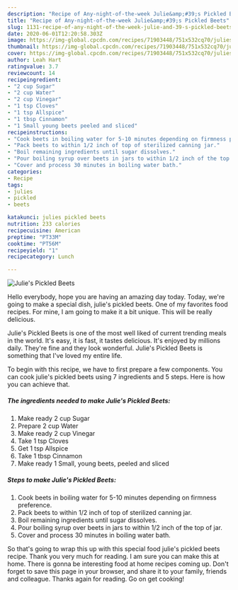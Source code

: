 ```yaml
---
description: "Recipe of Any-night-of-the-week Julie&amp;#39;s Pickled Beets"
title: "Recipe of Any-night-of-the-week Julie&amp;#39;s Pickled Beets"
slug: 1131-recipe-of-any-night-of-the-week-julie-and-39-s-pickled-beets
date: 2020-06-01T12:20:58.303Z
image: https://img-global.cpcdn.com/recipes/71903448/751x532cq70/julies-pickled-beets-recipe-main-photo.jpg
thumbnail: https://img-global.cpcdn.com/recipes/71903448/751x532cq70/julies-pickled-beets-recipe-main-photo.jpg
cover: https://img-global.cpcdn.com/recipes/71903448/751x532cq70/julies-pickled-beets-recipe-main-photo.jpg
author: Leah Hart
ratingvalue: 3.7
reviewcount: 14
recipeingredient:
- "2 cup Sugar"
- "2 cup Water"
- "2 cup Vinegar"
- "1 tsp Cloves"
- "1 tsp Allspice"
- "1 tbsp Cinnamon"
- "1 Small young beets peeled and sliced"
recipeinstructions:
- "Cook beets in boiling water for 5-10 minutes depending on firmness preference."
- "Pack beets to within 1/2 inch of top of sterilized canning jar."
- "Boil remaining ingredients until sugar dissolves."
- "Pour boiling syrup over beets in jars to within 1/2 inch of the top of jar."
- "Cover and process 30 minutes in boiling water bath."
categories:
- Recipe
tags:
- julies
- pickled
- beets

katakunci: julies pickled beets 
nutrition: 233 calories
recipecuisine: American
preptime: "PT33M"
cooktime: "PT56M"
recipeyield: "1"
recipecategory: Lunch

---
```



![Julie&#39;s Pickled Beets](https://img-global.cpcdn.com/recipes/71903448/751x532cq70/julies-pickled-beets-recipe-main-photo.jpg)

Hello everybody, hope you are having an amazing day today. Today, we're going to make a special dish, julie&#39;s pickled beets. One of my favorites food recipes. For mine, I am going to make it a bit unique. This will be really delicious.

Julie&#39;s Pickled Beets is one of the most well liked of current trending meals in the world. It's easy, it is fast, it tastes delicious. It's enjoyed by millions daily. They're fine and they look wonderful. Julie&#39;s Pickled Beets is something that I've loved my entire life.




To begin with this recipe, we have to first prepare a few components. You can cook julie&#39;s pickled beets using 7 ingredients and 5 steps. Here is how you can achieve that.

<!--inarticleads1-->

##### The ingredients needed to make Julie&#39;s Pickled Beets:

1. Make ready 2 cup Sugar
1. Prepare 2 cup Water
1. Make ready 2 cup Vinegar
1. Take 1 tsp Cloves
1. Get 1 tsp Allspice
1. Take 1 tbsp Cinnamon
1. Make ready 1 Small, young beets, peeled and sliced




<!--inarticleads2-->

##### Steps to make Julie&#39;s Pickled Beets:

1. Cook beets in boiling water for 5-10 minutes depending on firmness preference.
1. Pack beets to within 1/2 inch of top of sterilized canning jar.
1. Boil remaining ingredients until sugar dissolves.
1. Pour boiling syrup over beets in jars to within 1/2 inch of the top of jar.
1. Cover and process 30 minutes in boiling water bath.




So that's going to wrap this up with this special food julie&#39;s pickled beets recipe. Thank you very much for reading. I am sure you can make this at home. There is gonna be interesting food at home recipes coming up. Don't forget to save this page in your browser, and share it to your family, friends and colleague. Thanks again for reading. Go on get cooking!
